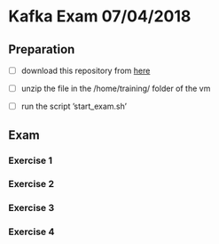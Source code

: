 # Kafka Exam 07/04/2018

## Preparation
- [ ] download this repository from [here](https://github.com/riccardotommasini/kafka-exam/archive/master.zip)
- [ ] unzip the file in the /home/training/ folder of the vm
- [ ] run the script ’start_exam.sh’


## Exam

### Exercise 1
### Exercise 2
### Exercise 3
### Exercise 4